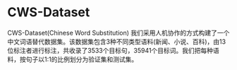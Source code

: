 # CWS-Dataset
CWS-Dataset(Chinese Word Substitution)
我们采用人机协作的方式构建了一个中文词语替代数据集。该数据集包含3种不同类型语料(新闻、小说、百科)，由13位标注者进行标注，共收录了3533个目标句，35941个目标词。我们把每种语料，按句子以1:1的比例划分为验证集和测试集。



